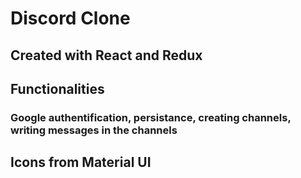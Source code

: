# Discord Clone

## Created with React and Redux 

## Functionalities
### Google authentification, persistance, creating channels, writing messages in the channels 

## Icons from Material UI
